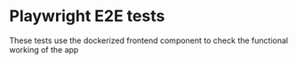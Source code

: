 # Playwright E2E tests

These tests use the dockerized frontend component to check the functional working of the app
